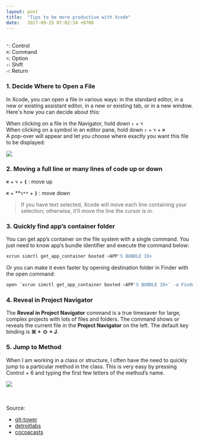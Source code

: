 ```yaml
---
layout: post
title:  "Tips to be more productive with Xcode"
date:   2017-09-25 07:02:34 +0700
---
```


<br>`⌃`: Control
<br>`⌘`: Command
<br>`⌥`: Option
<br>`⇧`: Shift
<br>`⏎`: Return

### 1. Decide Where to Open a File
In Xcode, you can open a file in various ways: in the standard editor, in a new or existing assistant editor, in a new or existing tab, or in a new window. Here's how you can decide about this:

When clicking on a file in the Navigator, hold down **`⇧`** + **`⌥`**
<br>When clicking on a symbol in an editor pane, hold down **`⇧`** + **`⌥`** + **`⌘`**
<br>A pop-over will appear and let you choose where exactly you want this file to be displayed:

![]({{site.baseurl}}/images/xcode-open-file.gif)

### 2. Moving a full line or many lines of code up or down

**`⌘`** + **`⌥`** + **`{`** : move up

**`⌘`** + **`⌥**` + **`}`** : move down

> If you have text selected, Xcode will move each line containing your selection; otherwise, it’ll move the line the cursor is in.

### 3. Quickly find app’s container folder
You can get app’s container on the file system with a single command. You just need to know app’s bundle identifier and execute the command below:
```bash
xcrun simctl get_app_container booted <APP'S BUNDLE ID>
```
Or you can make it even faster by opening destination folder in Finder with the open command:
```bash
open `xcrun simctl get_app_container booted <APP'S BUNDLE ID>` -a Finder
```


### 4.  Reveal in Project Navigator

The **Reveal in Project Navigator** command is a true timesaver for large, complex projects with lots of files and folders. The command shows or reveals the current file in the **Project Navigator** on the left. The default key binding is **⌘ + ⇧ + J**.

### 5. Jump to Method

When I am working in a class or structure, I often have the need to quickly jump to a particular method in the class. This is very easy by pressing Control + 6 and typing the first few letters of the method’s name.

![]({{site.baseurl}}/images/figure-jump-to-method.jpg)


<br><br>
Source:

- [git-tower][git-tower]
- [detroitlabs][detroitlabs]
- [cocoacasts][cocoacasts]


[git-tower]: https://www.git-tower.com/blog/6-tips-for-xcode/
[detroitlabs]: https://www.detroitlabs.com/blog/2017/04/13/17-xcode-tips-and-tricks-that-every-ios-developer-should-know/
[cocoacasts]:https://cocoacasts.com/seven-xcode-tricks-every-developer-should-know/
